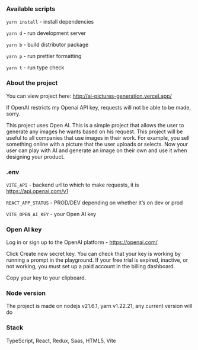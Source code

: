 ### Available scripts

`yarn install` - install dependencies

`yarn d` - run development server

`yarn b` - build distributor package

`yarn p` - run prettier formatting

`yarn t` - run type check

### About the project

You can view project here: http://ai-pictures-generation.vercel.app/

If OpenAI restricts my Openai API key, requests will not be able to be made, sorry.

This project uses Open AI. This is a simple project that allows the user to generate any images he wants based on his request. This project will be useful to all companies that use images in their work. For example, you sell something online with a picture that the user uploads or selects. Now your user can play with AI and generate an image on their own and use it when designing your product.

### .env

`VITE_API` - backend url to which to make requests, it is https://api.openai.com/v1

`REACT_APP_STATUS` - PROD/DEV depending on whether it’s on dev or prod

`VITE_OPEN_AI_KEY` - your Open AI key

### Open AI key

Log in or sign up to the OpenAI platform - https://openai.com/

Click Create new secret key. You can check that your key is working by running a prompt in the playground. If your free trial is expired, inactive, or not working, you must set up a paid account in the billing dashboard.

Copy your key to your clipboard.

### Node version

The project is made on nodejs v21.6.1, yarn v1.22.21, any current version will do

### Stack

TypeScript, React, Redux, Saas, HTML5, Vite
